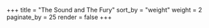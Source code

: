 +++
title = "The Sound and The Fury"
sort_by = "weight"
weight = 2
paginate_by = 25
render = false
+++
